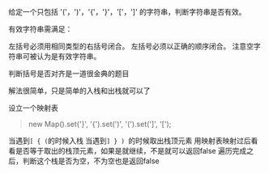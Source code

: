 给定一个只包括 '('，')'，'{'，'}'，'['，']' 的字符串，判断字符串是否有效。

有效字符串需满足：

左括号必须用相同类型的右括号闭合。
左括号必须以正确的顺序闭合。
注意空字符串可被认为是有效字符串。

判断括号是否对齐是一道很金典的题目

解法很简单，只是简单的入栈和出栈就可以了

设立一个映射表
> new Map().set('}', '{').set(')', '(').set(']', '[');

当遇到```[ { (```的时候入栈
当遇到```] } ) ```的时候取出栈顶元素
用映射表映射过后看看是否等于取出的栈顶元素，如果是就继续，不是就可以返回false
遍历完成之后，判断这个栈是否为空，不为空也是返回false
